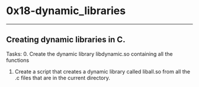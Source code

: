 # 0x18-dynamic_libraries
-----------------------------------------------
__Creating dynamic libraries in C.__
------------------------------------------------
Tasks:
0. Create the dynamic library libdynamic.so containing all the functions
1. Create a script that creates a dynamic library called liball.so from all the .c files that are in the current directory.
